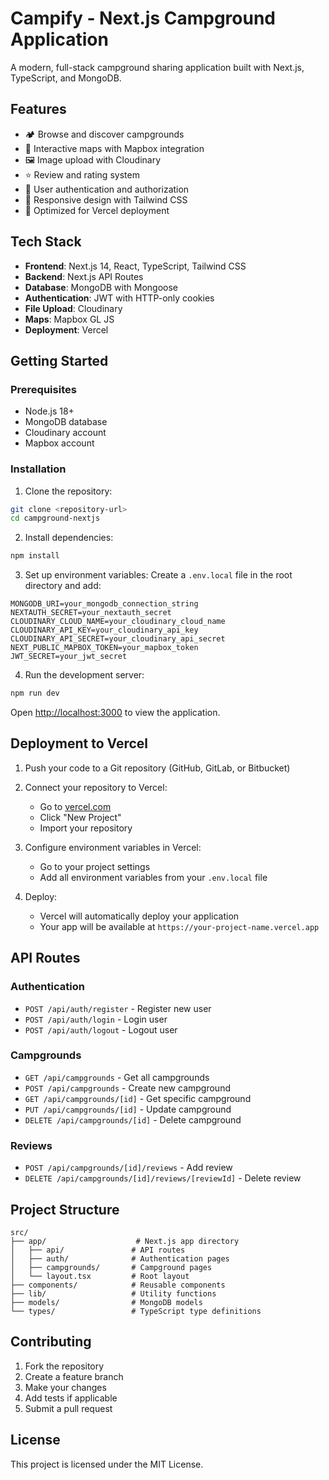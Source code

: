 # Campify - Next.js Campground Application

A modern, full-stack campground sharing application built with Next.js, TypeScript, and MongoDB.

## Features

- 🏕️ Browse and discover campgrounds
- 📍 Interactive maps with Mapbox integration
- 🖼️ Image upload with Cloudinary
- ⭐ Review and rating system
- 🔐 User authentication and authorization
- 📱 Responsive design with Tailwind CSS
- 🚀 Optimized for Vercel deployment

## Tech Stack

- **Frontend**: Next.js 14, React, TypeScript, Tailwind CSS
- **Backend**: Next.js API Routes
- **Database**: MongoDB with Mongoose
- **Authentication**: JWT with HTTP-only cookies
- **File Upload**: Cloudinary
- **Maps**: Mapbox GL JS
- **Deployment**: Vercel

## Getting Started

### Prerequisites

- Node.js 18+ 
- MongoDB database
- Cloudinary account
- Mapbox account

### Installation

1. Clone the repository:
```bash
git clone <repository-url>
cd campground-nextjs
```

2. Install dependencies:
```bash
npm install
```

3. Set up environment variables:
Create a `.env.local` file in the root directory and add:

```env
MONGODB_URI=your_mongodb_connection_string
NEXTAUTH_SECRET=your_nextauth_secret
CLOUDINARY_CLOUD_NAME=your_cloudinary_cloud_name
CLOUDINARY_API_KEY=your_cloudinary_api_key
CLOUDINARY_API_SECRET=your_cloudinary_api_secret
NEXT_PUBLIC_MAPBOX_TOKEN=your_mapbox_token
JWT_SECRET=your_jwt_secret
```

4. Run the development server:
```bash
npm run dev
```

Open [http://localhost:3000](http://localhost:3000) to view the application.

## Deployment to Vercel

1. Push your code to a Git repository (GitHub, GitLab, or Bitbucket)

2. Connect your repository to Vercel:
   - Go to [vercel.com](https://vercel.com)
   - Click "New Project"
   - Import your repository

3. Configure environment variables in Vercel:
   - Go to your project settings
   - Add all environment variables from your `.env.local` file

4. Deploy:
   - Vercel will automatically deploy your application
   - Your app will be available at `https://your-project-name.vercel.app`

## API Routes

### Authentication
- `POST /api/auth/register` - Register new user
- `POST /api/auth/login` - Login user
- `POST /api/auth/logout` - Logout user

### Campgrounds
- `GET /api/campgrounds` - Get all campgrounds
- `POST /api/campgrounds` - Create new campground
- `GET /api/campgrounds/[id]` - Get specific campground
- `PUT /api/campgrounds/[id]` - Update campground
- `DELETE /api/campgrounds/[id]` - Delete campground

### Reviews
- `POST /api/campgrounds/[id]/reviews` - Add review
- `DELETE /api/campgrounds/[id]/reviews/[reviewId]` - Delete review

## Project Structure

```
src/
├── app/                    # Next.js app directory
│   ├── api/               # API routes
│   ├── auth/              # Authentication pages
│   ├── campgrounds/       # Campground pages
│   └── layout.tsx         # Root layout
├── components/            # Reusable components
├── lib/                   # Utility functions
├── models/                # MongoDB models
└── types/                 # TypeScript type definitions
```

## Contributing

1. Fork the repository
2. Create a feature branch
3. Make your changes
4. Add tests if applicable
5. Submit a pull request

## License

This project is licensed under the MIT License.